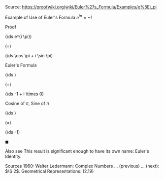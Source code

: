 # 

Source: https://proofwiki.org/wiki/Euler%27s_Formula/Examples/e%5Ei_pi



Example of Use of Euler's Formula
$e^{i \pi} = -1$


Proof













\(\ds e^{i \pi}\)

\(=\)







\(\ds \cos \pi + i \sin \pi\)





Euler's Formula














\(\ds \)

\(=\)







\(\ds -1 + i \times 0\)





Cosine of $\pi$, Sine of $\pi$














\(\ds \)

\(=\)







\(\ds -1\)









$\blacksquare$


Also see
This result is significant enough to have its own name: Euler's Identity.


Sources
1960: Walter Ledermann: Complex Numbers ... (previous) ... (next): $\S 2$. Geometrical Representations: $(2.19)$





